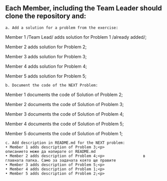     
## Each Member, including the Team Leader should clone the repository and:

    a. Add a solution for a problem from the exercise:
Member 1 /Team Lead/ adds solution for Problem 1 /already added/;<p>
Member 2 adds solution for Problem 2;<p>
Member 3 adds solution for Problem 3;<p>
Member 4 adds solution for Problem 4;<p>
Member 5 adds solution for Problem 5;<p>

    b. Document the code of the NEXT Problem:
Member 1 documents the code of Solution of Problem 2;<p>
Member 2 documents the code of Solution of Problem 3;<p>
Member 3 documents the code of Solution of Problem 4;<p>
Member 4 documents the code of Solution of Problem 5;<p>
Member 5 documents the code of Solution of Problem 1;<p>

    c. Add description in README.md for the NEXT problem:
    • Member 1 adds description of Problem 3;<p>                    описанието може да копирате от README.md 
    • Member 2 adds description of Problem 4;<p>                 в главната папка. Само за задачата която ще правите
    • Member 3 adds description of Problem 5;<p>
    • Member 4 adds description of Problem 1;<p>
    • Member 5 adds description of Problem 2;<p>

